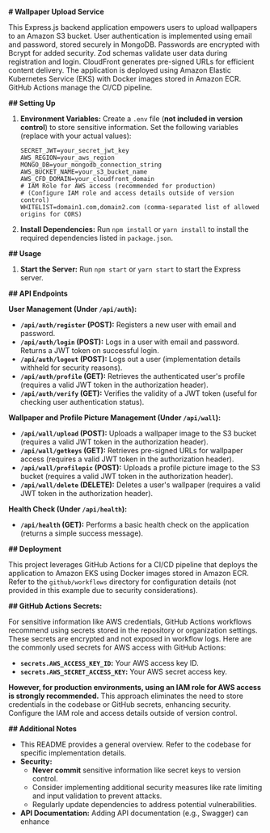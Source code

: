 **# Wallpaper Upload Service**

This Express.js backend application empowers users to upload wallpapers to an Amazon S3 bucket. User authentication is implemented using email and password, stored securely in MongoDB. Passwords are encrypted with Bcrypt for added security. Zod schemas validate user data during registration and login. CloudFront generates pre-signed URLs for efficient content delivery. The application is deployed using Amazon Elastic Kubernetes Service (EKS) with Docker images stored in Amazon ECR. GitHub Actions manage the CI/CD pipeline.

**## Setting Up**

1. **Environment Variables:**
   Create a `.env` file (**not included in version control**) to store sensitive information. Set the following variables (replace with your actual values):

   ```
   SECRET_JWT=your_secret_jwt_key
   AWS_REGION=your_aws_region
   MONGO_DB=your_mongodb_connection_string
   AWS_BUCKET_NAME=your_s3_bucket_name
   AWS_CFD_DOMAIN=your_cloudfront_domain
   # IAM Role for AWS access (recommended for production)
   # (Configure IAM role and access details outside of version control)
   WHITELIST=domain1.com,domain2.com (comma-separated list of allowed origins for CORS)
   ```

2. **Install Dependencies:**
   Run `npm install` or `yarn install` to install the required dependencies listed in `package.json`.

**## Usage**

1. **Start the Server:**
   Run `npm start` or `yarn start` to start the Express server.

**## API Endpoints**

**User Management (Under `/api/auth`):**

* **`/api/auth/register` (POST):** Registers a new user with email and password.
* **`/api/auth/login` (POST):** Logs in a user with email and password. Returns a JWT token on successful login.
* **`/api/auth/logout` (POST):** Logs out a user (implementation details withheld for security reasons).
* **`/api/auth/profile` (GET):** Retrieves the authenticated user's profile (requires a valid JWT token in the authorization header).
* **`/api/auth/verify` (GET):** Verifies the validity of a JWT token (useful for checking user authentication status).

**Wallpaper and Profile Picture Management (Under `/api/wall`):**

* **`/api/wall/upload` (POST):** Uploads a wallpaper image to the S3 bucket (requires a valid JWT token in the authorization header).
* **`/api/wall/getkeys` (GET):** Retrieves pre-signed URLs for wallpaper access (requires a valid JWT token in the authorization header).
* **`/api/wall/profilepic` (POST):** Uploads a profile picture image to the S3 bucket (requires a valid JWT token in the authorization header).
* **`/api/wall/delete` (DELETE):** Deletes a user's wallpaper (requires a valid JWT token in the authorization header).

**Health Check (Under `/api/health`):**

* **`/api/health` (GET):** Performs a basic health check on the application (returns a simple success message).

**## Deployment**

This project leverages GitHub Actions for a CI/CD pipeline that deploys the application to Amazon EKS using Docker images stored in Amazon ECR. Refer to the `github/workflows` directory for configuration details (not provided in this example due to security considerations).

**## GitHub Actions Secrets:**

For sensitive information like AWS credentials, GitHub Actions workflows recommend using secrets stored in the repository or organization settings. These secrets are encrypted and not exposed in workflow logs. Here are the commonly used secrets for AWS access with GitHub Actions:

* **`secrets.AWS_ACCESS_KEY_ID`:** Your AWS access key ID.
* **`secrets.AWS_SECRET_ACCESS_KEY`:** Your AWS secret access key.

**However, for production environments, using an IAM role for AWS access is strongly recommended.** This approach eliminates the need to store credentials in the codebase or GitHub secrets, enhancing security. Configure the IAM role and access details outside of version control.

**## Additional Notes**

* This README provides a general overview. Refer to the codebase for specific implementation details.
* **Security:**
   - **Never commit** sensitive information like secret keys to version control.
   - Consider implementing additional security measures like rate limiting and input validation to prevent attacks.
   - Regularly update dependencies to address potential vulnerabilities.
* **API Documentation:**
   Adding API documentation (e.g., Swagger) can enhance